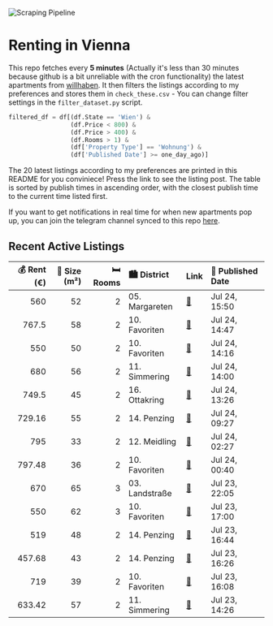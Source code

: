 ![Scraping Pipeline](https://github.com/AthomsG/renting-in-vienna/actions/workflows/run_pipeline.yml/badge.svg)


# Renting in Vienna

This repo fetches every **5 minutes** (Actually it's less than 30 minutes because github is a bit unreliable with the cron functionality) the latest apartments from [willhaben](https://www.willhaben.at/).
It then filters the listings according to my preferences and stores them in `check_these.csv` - You can change filter settings in the `filter_dataset.py` script.

```python
filtered_df = df[(df.State == 'Wien') & 
                 (df.Price < 800) &
                 (df.Price > 400) &
                 (df.Rooms > 1) &
                 (df['Property Type'] == 'Wohnung') &
                 (df['Published Date'] >= one_day_ago)]
```

The 20 latest listings according to my preferences are printed in this README for you conviniece! Press the link to see the listing post.
The table is sorted by publish times in ascending order, with the closest publish time to the current time listed first.

If you want to get notifications in real time for when new apartments pop up, you can join the telegram channel synced to this repo [here](https://t.me/+1HPAYOf5BSsyNTlk).

## Recent Active Listings

|   💰 Rent (€) |   📏 Size (m²) |   🛏️ Rooms | 🏙️ District    | Link                                                                                                                                                                                                     | 📅 Published Date   |
|-------------:|--------------:|-----------:|:---------------|:---------------------------------------------------------------------------------------------------------------------------------------------------------------------------------------------------------|:-------------------|
|       560    |            52 |          2 | 05. Margareten | [🔗](https://www.willhaben.at/iad/immobilien/d/mietwohnungen/wien/wien-1050-margareten/%28reserviert%29-gemeindebauwohnung-am-bacherplatz---nur-mit-vormerkscheindatum-30.06.2025-%21%21-1219672089/)     | Jul 24, 15:50      |
|       767.5  |            58 |          2 | 10. Favoriten  | [🔗](https://www.willhaben.at/iad/immobilien/d/mietwohnungen/wien/wien-1100-favoriten/super-neubauwohnung-%28-2-zimmer-%29---direkt-bei-der-u1-altes-landgut%21-%21-897482324/)                           | Jul 24, 14:47      |
|       550    |            50 |          2 | 10. Favoriten  | [🔗](https://www.willhaben.at/iad/immobilien/d/mietwohnungen/wien/wien-1100-favoriten/2-zimmer-gemeindewohnung---50-m%C2%B2-inkl-balkon-und-kellerabteil-1065277817/)                                     | Jul 24, 14:16      |
|       680    |            56 |          2 | 11. Simmering  | [🔗](https://www.willhaben.at/iad/immobilien/d/mietwohnungen/wien/wien-1110-simmering/11.lorystrasse---provisionsfreie-attraktive-2-zimmer-neubaumiete-nahe-der-u3-station-enkplatz-2139340009/)          | Jul 24, 14:00      |
|       749.5  |            45 |          2 | 16. Ottakring  | [🔗](https://www.willhaben.at/iad/immobilien/d/mietwohnungen/wien/wien-1160-ottakring/helle-freundliche-single--oder-p%C3%A4rchenwohnung-1842362956/)                                                     | Jul 24, 13:26      |
|       729.16 |            55 |          2 | 14. Penzing    | [🔗](https://www.willhaben.at/iad/immobilien/d/mietwohnungen/wien/wien-1140-penzing/n%C3%A4he-allianz-stadion:-praktische-2-zimmer-altbau-wohnung-ca.-55qm-unbefristet-2130614150/)                       | Jul 24, 09:27      |
|       795    |            33 |          2 | 12. Meidling   | [🔗](https://www.willhaben.at/iad/immobilien/d/mietwohnungen/wien/wien-1120-meidling/neubau-in-massivholzbauweise-2145216787/)                                                                            | Jul 24, 02:27      |
|       797.48 |            36 |          2 | 10. Favoriten  | [🔗](https://www.willhaben.at/iad/immobilien/d/mietwohnungen/wien/wien-1100-favoriten/moderne-2-zimmerwohnung-innenhoflage-mit-perfekter-infrastruktur-1549811136/)                                       | Jul 24, 00:40      |
|       670    |            65 |          3 | 03. Landstraße | [🔗](https://www.willhaben.at/iad/immobilien/d/mietwohnungen/wien/wien-1030-landstra%C3%9Fe/direktvergabe-wiener-wohnen-1372172298/)                                                                      | Jul 23, 22:05      |
|       550    |            62 |          3 | 10. Favoriten  | [🔗](https://www.willhaben.at/iad/immobilien/d/mietwohnungen/wien/wien-1100-favoriten/gemeindewohnung-direktvergabe-1255824861/)                                                                          | Jul 23, 17:00      |
|       519    |            48 |          2 | 14. Penzing    | [🔗](https://www.willhaben.at/iad/immobilien/d/mietwohnungen/wien/wien-1140-penzing/direktvergabe-gemeinde-wohnung-vormerkschein-30.06.2025-1276953658/)                                                  | Jul 23, 16:44      |
|       457.68 |            43 |          2 | 14. Penzing    | [🔗](https://www.willhaben.at/iad/immobilien/d/mietwohnungen/wien/wien-1140-penzing/direktvergabe-gemeindewohnung:-2-zimmer-%7C-43-m%C2%B2-%7C-1140-hugo-breitner-hof-%7C-wiener-wohn-ticket-1398510386/) | Jul 23, 16:26      |
|       719    |            39 |          2 | 10. Favoriten  | [🔗](https://www.willhaben.at/iad/immobilien/d/mietwohnungen/wien/wien-1100-favoriten/ab-01.08.2025---gepflegte-neubau-singlewohnung-mit-balkon-1131123750/)                                              | Jul 23, 16:08      |
|       633.42 |            57 |          2 | 11. Simmering  | [🔗](https://www.willhaben.at/iad/immobilien/d/mietwohnungen/wien/wien-1110-simmering/%28reserviert%29-m%C3%B6blierte-gemeindewohnung-1110-wien-%28direktvergabe%29-922247438/)                           | Jul 23, 14:26      |
